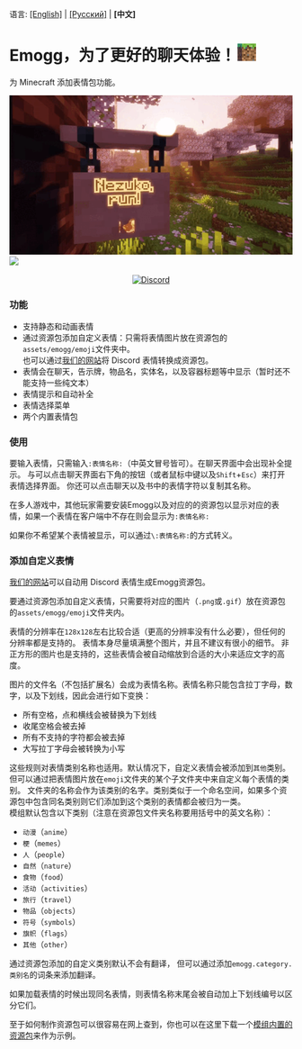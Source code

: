 语言: [[English]](https://github.com/aratakileo/emogg) | [[Русский]](preview/README_ru.md) | **[中文]**

# Emogg，为了更好的聊天体验！<img src="https://github.com/aratakileo/static.pexty.xyz/blob/main/src/emoji/animated/minecraft.gif?raw=true" height="35"/>
为 Minecraft 添加表情包功能。

![](https://github.com/aratakileo/emogg/blob/main/preview/preview-1.gif)
![](https://github.com/aratakileo/emogg/blob/main/preview/preview-2.gif)

<p align="center">
 <a href="https://discord.gg/t5ZqftXG4b">
    <img src="https://img.shields.io/badge/Discord-7289da?style=for-the-badge&logo=discord&logoColor=ffffff" alt="Discord" />
  </a>
</p>

### 功能
- 支持静态和动画表情
- 通过资源包添加自定义表情：只需将表情图片放在资源包的`assets/emogg/emoji`文件夹中。  
  也可以通过[我们的网站](https://aratakileo.github.io/emogg-resourcepack-maker/)将 Discord 表情转换成资源包。
- 表情会在聊天，告示牌，物品名，实体名，以及容器标题等中显示（暂时还不能支持一些纯文本）
- 表情提示和自动补全
- 表情选择菜单
- 两个内置表情包

### 使用
要输入表情，只需输入`:表情名称:`（中英文冒号皆可）。在聊天界面中会出现补全提示。
与可以点击聊天界面右下角的按钮（或者鼠标中键以及`Shift`+`Esc`）来打开表情选择界面。
你还可以点击聊天以及书中的表情字符以复制其名称。

在多人游戏中，其他玩家需要安装Emogg以及对应的的资源包以显示对应的表情，如果一个表情在客户端中不存在则会显示为`:表情名称:`

如果你不希望某个表情被显示，可以通过`\:表情名称:`的方式转义。

### 添加自定义表情
[我们的网站](https://aratakileo.github.io/emogg-resourcepack-maker/)可以自动用 Discord 表情生成Emogg资源包。 

要通过资源包添加自定义表情，只需要将对应的图片（`.png`或`.gif`）放在资源包的`assets/emogg/emoji`文件夹内。

表情的分辨率在`128x128`左右比较合适（更高的分辨率没有什么必要），但任何的分辨率都是支持的。
表情本身尽量填满整个图片，并且不建议有很小的细节。
非正方形的图片也是支持的，这些表情会被自动缩放到合适的大小来适应文字的高度。

图片的文件名（不包括扩展名）会成为表情名称。表情名称只能包含拉丁字母，数字，以及下划线，因此会进行如下变换：
- 所有空格，点和横线会被替换为下划线
- 收尾空格会被去掉
- 所有不支持的字符都会被去掉
- 大写拉丁字母会被转换为小写

这些规则对表情类别名称也适用。默认情况下，自定义表情会被添加到`其他`类别。
但可以通过把表情图片放在`emoji`文件夹的某个子文件夹中来自定义每个表情的类别。
文件夹的名称会作为该类别的名字。类别类似于一个命名空间，如果多个资源包中包含同名类别则它们添加到这个类别的表情都会被归为一类。  
模组默认包含以下类别（注意在资源包文件夹名称要用括号中的英文名称）：
- `动漫`（`anime`）
- `梗`（`memes`）
- `人`（`people`）
- `自然`（`nature`）
- `食物`（`food`）
- `活动`（`activities`）
- `旅行`（`travel`）
- `物品`（`objects`）
- `符号`（`symbols`）
- `旗帜`（`flags`）
- `其他`（`other`）

通过资源包添加的自定义类别默认不会有翻译，
但可以通过添加`emogg.category.类别名`的词条来添加翻译。

如果加载表情的时候出现同名表情，则表情名称末尾会被自动加上下划线编号以区分它们。

至于如何制作资源包可以很容易在网上查到，你也可以在这里下载一个[模组内置的资源包](https://github.com/aratakileo/emogg/raw/main/resourcepack/builtin.zip)来作为示例。
